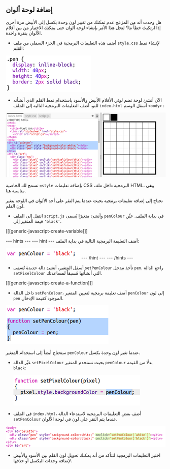 ## إضافة لوحة ألوان

هل وجدت أنه من المزعج عدم تمكنك من تغيير لون وحدة بكسل إلى الأبيض مرة أخرى إذا ارتكبتَ خطأً ما؟ لنحل هذا الأمر بإنشاء لوحة ألوان حتى يمكنك الاختيار من بين أقلام الألوان بنقرة واحدة.

+ أضف هذه التعليمات البرمجية في الجزء السفلي من ملف `style.css` لإنشاء نمط القلم:

![لقطة شاشة](images/pixel-art-pen.png)

+ الآن أنشئ لوحة تضم لونَي الأقلام الأبيض والأسود باستخدام نمط القلم الذي أنشأته للتو. أضف التعليمات البرمجية التالية إلى الملف `index.html` أسفل الوسم `<body>` :

![لقطة شاشة](images/pixel-art-palette.png)

تسمح لك الخاصية `=style` بإضافة تعليمات CSS البرمجية داخل ملف HTML، وهي مناسبة هنا.

نحتاج إلى إضافة تعليمات برمجية بحيث عندما يتم النقر على أحد الألوان في اللوحة يتغير لون القلم.

+ انتقل إلى الملف `script.js` وأنشئ متغيرًا يُسمى `penColour` في بداية الملف. عيِّن قيمة المتغير إلى `'black'`.

[[[generic-javascript-create-variable]]]

\--- hints \--- \--- hint \--- أضف التعليمة البرمجية التالية في بداية الملف:

![لقطة الشاشة](images/pixel-art-pencolour.png) \--- /hint \--- \--- /hints \---

+ أسفل المتغير، أنشئ دالة جديدة تُسمى `setPenColour` تأخذ مدخل `pen`. راجع الدالة `setPixelColour` التي أنشأتها مُسبقاً لمساعدتك.

[[[generic-javascript-create-a-function]]]

+ داخل الدالة `setPenColour`، أضف تعليمة برمجية لتعيين المتغير `penColour` إلى لون `pen` الموجود كقيمة الإدخال.

![لقطة الشاشة](images/pixel-art-set-pen.png)

ستحتاج أيضاً إلى استخدام المتغير `penColour` عندما تغير لون وحدة بكسل.

+ غيِّر الدالة `setPixelColour` بحيث تستخدم المتغير `penColour` بدلًا من القيمة `black`:
    
    ![لقطة الشاشة](images/pixel-art-use-pen.png)

+ في الملف `index.html`، أضف بعض التعليمات البرمجية لاستدعاء الدالة `setPenColour` عندما يتم النقر على لون في لوحة الألوان.

![لقطة الشاشة](images/pixel-art-palette-onclick.png)

+ اختبر التعليمات البرمجية لتتأكد من أنه يمكنك تحويل لون القلم بين الأسود والأبيض لإضافة وحدات البكسل أو حذفها.